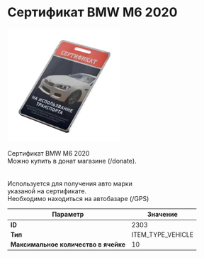 # Сертификат BMW M6 2020

![Item Image](../img/2303.webp?raw=true)

Сертификат BMW M6 2020<br>Можно купить в донат магазине (/donate).<br><br><br>Используется для получения авто марки <br>указаной на сертификате.<br>Необходимо находиться на автобазаре (/GPS)


| Параметр | Значение |
|----------|----------|
| **ID** | 2303 |
| **Тип** | ITEM_TYPE_VEHICLE |
| **Максимальное количество в ячейке** | 10 |

